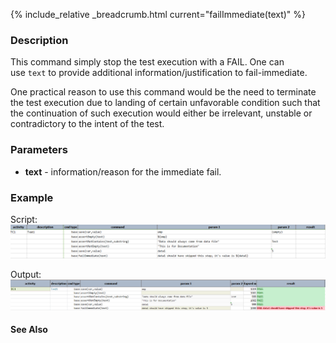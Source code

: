 {% include_relative _breadcrumb.html current="failImmediate(text)" %}


### Description
This command simply stop the test execution with a FAIL.  One can use `text` to provide additional 
information/justification to fail-immediate.

One practical reason to use this command would be the need to terminate the test execution due to 
landing of certain unfavorable condition such that the continuation of such execution would either 
be irrelevant, unstable or contradictory to the intent of the test.

### Parameters
- **text** \- information/reason for the immediate fail.


### Example
Script:
![script](image/failImmediate_01.png)

Output:
![output](image/failImmediate_02.png)


#### See Also
